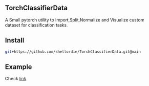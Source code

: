 ## TorchClassifierData 

A Small pytorch utility to Import,Split,Normalize and Visualize custom dataset for classification tasks.

## Install

```bash
git+https://github.com/shellordie/TorchClassifierData.git@main

```

## Example

Check [link](https://github.com/shellordie/TorchClassifierDataExample/) 




